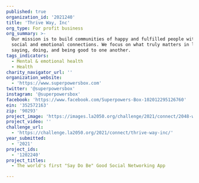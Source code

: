 ```yaml
---
published: true
organization_id: '2021240'
title: 'Thrive Way, Inc'
org_type: For profit business
org_summary: >-
  Our mission is to build communities of happy and fulfilled people with real
  social and emotional connections. We focus on what truly matters in life, by
  saying, doing, and being good to one another.
tags_indicators:
  - Mental & emotional health
  - Health
charity_navigator_url: ''
organization_website:
  - 'https://www.superpowersbox.com'
twitter: '@superpowersbox'
instagram: '@superpowersbox'
facebook: 'https://www.facebook.com/Superpowers-Box-102012295126760'
ein: '352572163'
zip: '90293'
project_image: 'https://images.la2050.org/challenge/2021/connect/2048-wide/thrive-way-inc.jpg'
project_video: ''
challenge_url:
  - 'https://challenge.la2050.org/2021/connect/thrive-way-inc/'
year_submitted:
  - '2021'
project_ids:
  - '1202240'
project_titles:
  - The world's first "Say Do Be" Good Social Networking App

---
```

